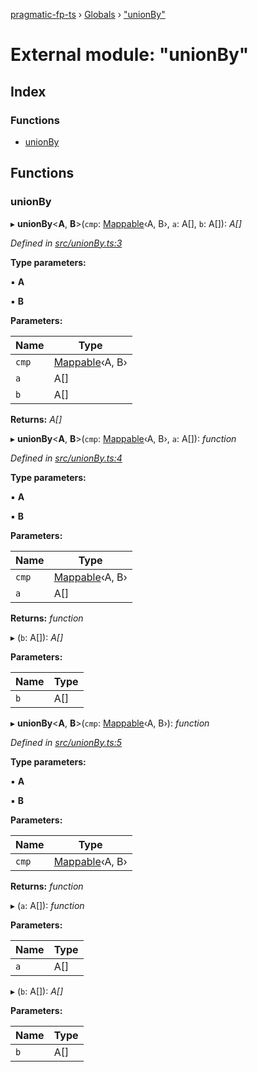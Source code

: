 [pragmatic-fp-ts](../README.md) › [Globals](../globals.md) › ["unionBy"](_unionby_.md)

# External module: "unionBy"

## Index

### Functions

* [unionBy](_unionby_.md#unionby)

## Functions

###  unionBy

▸ **unionBy**<**A**, **B**>(`cmp`: [Mappable](_types_.md#mappable)‹A, B›, `a`: A[], `b`: A[]): *A[]*

*Defined in [src/unionBy.ts:3](https://github.com/hermann-p/pragmatic-fp-ts/blob/ce213e6/src/unionBy.ts#L3)*

**Type parameters:**

▪ **A**

▪ **B**

**Parameters:**

Name | Type |
------ | ------ |
`cmp` | [Mappable](_types_.md#mappable)‹A, B› |
`a` | A[] |
`b` | A[] |

**Returns:** *A[]*

▸ **unionBy**<**A**, **B**>(`cmp`: [Mappable](_types_.md#mappable)‹A, B›, `a`: A[]): *function*

*Defined in [src/unionBy.ts:4](https://github.com/hermann-p/pragmatic-fp-ts/blob/ce213e6/src/unionBy.ts#L4)*

**Type parameters:**

▪ **A**

▪ **B**

**Parameters:**

Name | Type |
------ | ------ |
`cmp` | [Mappable](_types_.md#mappable)‹A, B› |
`a` | A[] |

**Returns:** *function*

▸ (`b`: A[]): *A[]*

**Parameters:**

Name | Type |
------ | ------ |
`b` | A[] |

▸ **unionBy**<**A**, **B**>(`cmp`: [Mappable](_types_.md#mappable)‹A, B›): *function*

*Defined in [src/unionBy.ts:5](https://github.com/hermann-p/pragmatic-fp-ts/blob/ce213e6/src/unionBy.ts#L5)*

**Type parameters:**

▪ **A**

▪ **B**

**Parameters:**

Name | Type |
------ | ------ |
`cmp` | [Mappable](_types_.md#mappable)‹A, B› |

**Returns:** *function*

▸ (`a`: A[]): *function*

**Parameters:**

Name | Type |
------ | ------ |
`a` | A[] |

▸ (`b`: A[]): *A[]*

**Parameters:**

Name | Type |
------ | ------ |
`b` | A[] |
